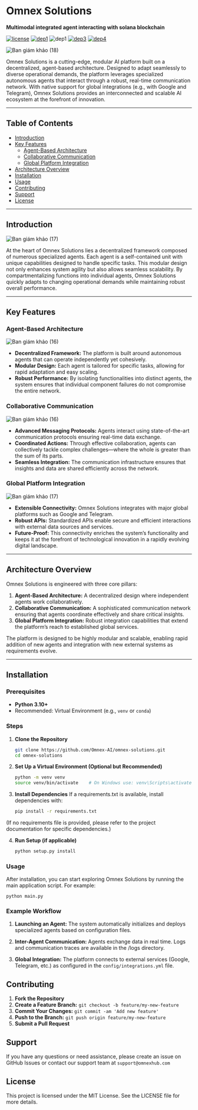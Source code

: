 # Omnex Solutions  
**Multimodal integrated agent interacting with solana blockchain**

[![license](https://img.shields.io/packagist/l/doctrine/orm.svg)](https://github.com/Omnex-AI/omnex-solutions)
[![dep1](https://img.shields.io/badge/implementation-tensorflow-orange.svg)](https://www.tensorflow.org/)
![dep1](https://img.shields.io/badge/Python-3.10%2B-blue.svg)
[![dep3](https://img.shields.io/badge/status-active-brightgreen.svg)](https://github.com/Omnex-AI/omnex-solutions)
[![dep4](https://img.shields.io/badge/docker%20image-available-ff69b4.svg)](https://hub.docker.com/layers/site24x7/docker-agent/release1990/images/sha256-66aa35f69df70b910a2813dc90f9cba2fbc4126e4eac68851f9c96c377901dbb)
<br>

![Ban giám khảo (18)](https://github.com/user-attachments/assets/4bba37d5-3092-4da6-9e29-e174a5f0a0f0)


Omnex Solutions is a cutting-edge, modular AI platform built on a decentralized, agent-based architecture. Designed to adapt seamlessly to diverse operational demands, the platform leverages specialized autonomous agents that interact through a robust, real-time communication network. With native support for global integrations (e.g., with Google and Telegram), Omnex Solutions provides an interconnected and scalable AI ecosystem at the forefront of innovation.

---

## Table of Contents

- [Introduction](#introduction)
- [Key Features](#key-features)
  - [Agent-Based Architecture](#agent-based-architecture)
  - [Collaborative Communication](#collaborative-communication)
  - [Global Platform Integration](#global-platform-integration)
- [Architecture Overview](#architecture-overview)
- [Installation](#installation)
- [Usage](#usage)
- [Contributing](#contributing)
- [Support](#support)
- [License](#license)

---

## Introduction

![Ban giám khảo (17)](https://github.com/user-attachments/assets/145ae4c7-a91b-4185-a033-f13ddfe5898e)

At the heart of Omnex Solutions lies a decentralized framework composed of numerous specialized agents. Each agent is a self-contained unit with unique capabilities designed to handle specific tasks. This modular design not only enhances system agility but also allows seamless scalability. By compartmentalizing functions into individual agents, Omnex Solutions quickly adapts to changing operational demands while maintaining robust overall performance.

---

## Key Features

### Agent-Based Architecture

![Ban giám khảo (16)](https://github.com/user-attachments/assets/e9936f8c-e23f-42c1-a24d-245f70554ce8)

- **Decentralized Framework:** The platform is built around autonomous agents that can operate independently yet cohesively.
- **Modular Design:** Each agent is tailored for specific tasks, allowing for rapid adaptation and easy scaling.
- **Robust Performance:** By isolating functionalities into distinct agents, the system ensures that individual component failures do not compromise the entire network.

### Collaborative Communication

![Ban giám khảo (16)](https://github.com/user-attachments/assets/54c42284-bbce-4bd3-9f2c-de75eabc6ace)

- **Advanced Messaging Protocols:** Agents interact using state-of-the-art communication protocols ensuring real-time data exchange.
- **Coordinated Actions:** Through effective collaboration, agents can collectively tackle complex challenges—where the whole is greater than the sum of its parts.
- **Seamless Integration:** The communication infrastructure ensures that insights and data are shared efficiently across the network.

### Global Platform Integration

![Ban giám khảo (17)](https://github.com/user-attachments/assets/5aa40eab-75b5-4a2e-bd46-b42debaacedd)

- **Extensible Connectivity:** Omnex Solutions integrates with major global platforms such as Google and Telegram.
- **Robust APIs:** Standardized APIs enable secure and efficient interactions with external data sources and services.
- **Future-Proof:** This connectivity enriches the system’s functionality and keeps it at the forefront of technological innovation in a rapidly evolving digital landscape.

---

## Architecture Overview

Omnex Solutions is engineered with three core pillars:

1. **Agent-Based Architecture:** A decentralized design where independent agents work collaboratively.
2. **Collaborative Communication:** A sophisticated communication network ensuring that agents coordinate effectively and share critical insights.
3. **Global Platform Integration:** Robust integration capabilities that extend the platform’s reach to established global services.

The platform is designed to be highly modular and scalable, enabling rapid addition of new agents and integration with new external systems as requirements evolve.

---

## Installation

### Prerequisites

- **Python 3.10+**  
- Recommended: Virtual Environment (e.g., `venv` or `conda`)

### Steps

1. **Clone the Repository**

   ```bash
   git clone https://github.com/Omnex-AI/omnex-solutions.git
   cd omnex-solutions
   ```

2. **Set Up a Virtual Environment (Optional but Recommended)**
   ```bash
   python -m venv venv
   source venv/bin/activate    # On Windows use: venv\Scripts\activate
   ```

3. **Install Dependencies**
If a requirements.txt is available, install dependencies with:
   ```bash
   pip install -r requirements.txt
   ```
(If no requirements file is provided, please refer to the project documentation for specific dependencies.)

4. **Run Setup (if applicable)**
   ```bash
   python setup.py install
   ```

### Usage

After installation, you can start exploring Omnex Solutions by running the main application script. For example:
   ```
   python main.py
   ```
 
### Example Workflow

1. **Launching an Agent:**
The system automatically initializes and deploys specialized agents based on configuration files.

2. **Inter-Agent Communication:**
Agents exchange data in real time. Logs and communication traces are available in the /logs directory.


3. **Global Integration:**
The platform connects to external services (Google, Telegram, etc.) as configured in the `config/integrations.yml` file.

## Contributing

1. **Fork the Repository**
2. **Create a Feature Branch:**
   `git checkout -b feature/my-new-feature`
3. **Commit Your Changes:**
   `git commit -am 'Add new feature'`
4. **Push to the Branch:**
   `git push origin feature/my-new-feature`
5. **Submit a Pull Request**

## Support

If you have any questions or need assistance, please create an issue on GitHub Issues or contact our support team at `support@omnexhub.com`

## License

This project is licensed under the MIT License. See the LICENSE file for more details.
